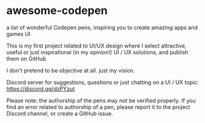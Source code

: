 # awesome-codepen
a list of wonderful Codepen pens, inspiring you to create amazing apps and games UI

This is my first project related to UI/UX design where I select attractive, useful or just inspirational (in my opinion!) UI / UX solutions, and publish them on GitHub

I don't pretend to be objective at all. just my vision.

Discord server for suggestions, questions or just chatting on a UI / UX topic:
https://discord.gg/dzPYzut

Please note:
the authorship of the pens may not be verified properly.
If you find an error related to authorship of a pen, please report it to the project Discord channel, or create a GitHub issue.
